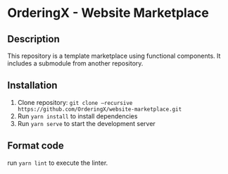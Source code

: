 # OrderingX - Website Marketplace

## Description

This repository is a template marketplace using functional components. It includes a submodule from another repository.

## Installation

1. Clone repository: `git clone —recursive https://github.com/OrderingX/website-marketplace.git`
2. Run `yarn install` to install dependencies
3. Run `yarn serve` to start the development server

## Format code

run `yarn lint` to execute the linter.
